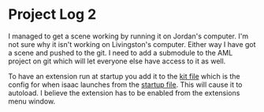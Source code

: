 # Project Log 2
I managed to get a scene working by running it on Jordan's computer. I'm not sure why it isn't working on Livingston's 
computer. Either way I have got a scene and pushed to the git. I need to add a submodule to the AML project on git which 
will let everyone else have access to it as well. 

To have an extension run at startup you add it to the [kit file](../apps/omni.isaac.sim.base.kit) which is the config 
for when isaac launches from the [startup file](../isaac-sim.sh). This will cause it to autoload. I believe the extension has to be enabled from the extensions menu window.

